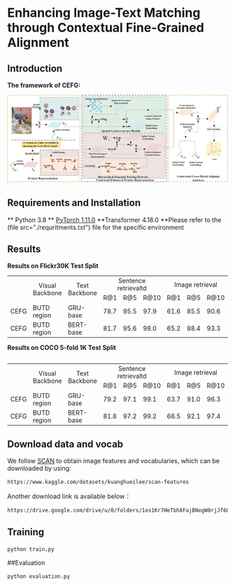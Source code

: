 # Enhancing Image-Text Matching through Contextual Fine-Grained Alignment

## Introduction

**The framework of CEFG:**

<img src="./fig/figure.png" width = "100%" height="50%">

## Requirements and Installation
** Python 3.8
** [PyTorch 1.11.0](http://pytorch.org/)
**Transformer 4.18.0
**Please refer to the (file src="./requritments.txt") file for the specific environment
## Results
**Results on Flickr30K Test Split**
<table>
   <tr> <td rowspan="2">     </td> <td rowspan="2", align="center">Visual Backbone</td>  <td rowspan="2", align="center">Text Backbone</td>
        <td colspan="3", align="center">Sentence retrievaltd</td> <td colspan="3", align="center">Image retrieval</td> </tr>
   <tr> <td>R@1</td><td>R@5</td><td>R@10</td> <td>R@1</td><td>R@5</td><td>R@10</td> </tr>
    <tr> <td>CEFG</td> <td>BUTD region</td> <td>GRU-base</td> <td>78.7</td><td>95.5</td><td>97.9</td> <td>61.6</td><td>85.5</td><td>90.6</td> </tr>
   <tr> <td>CEFG</td> <td>BUTD region</td> <td>BERT-base</td> <td>81.7</td><td>95.6</td><td>98.0</td> <td>65.2</td> <td>88.4</td><td>93.3</td> </tr><table>
   
   
 **Results on COCO 5-fold 1K Test Split**
<table>
   <tr> 
	<td rowspan="2">     </td>
	<td rowspan="2", align="center">Visual Backbone</td>  
	<td rowspan="2", align="center">Text Backbone</td>
        <td colspan="3", align="center">Sentence retrievaltd</td> 
	<td colspan="3", align="center">Image retrieval</td> </tr>
   <tr> 
	<td>R@1</td>
	<td>R@5</td>
	<td>R@10</td>
 	<td>R@1</td>
	<td>R@5</td>
	<td>R@10</td>
 </tr>
 <tr> 
	<td>CEFG</td> 
	<td>BUTD region</td>
	 <td>GRU-base</td> 
	<td>79.2</td>
	<td>97.1</td>
	<td>99.1</td>
 	<td>63.7</td>
	<td>91.0</td>
	<td>96.3</td>
 </tr>
   <tr> 
	<td>CEFG</td> 
	<td>BUTD region</td>
 	<td>BERT-base</td> 
	<td>81.8</td>
	<td>97.2</td>
	<td>99.2</td> 
	<td>66.5</td> 
	<td>92.1</td>
	<td>97.4</td>
 </tr>
<table>

## Download data and vocab
We follow [SCAN](https://github.com/kuanghuei/SCAN) to obtain image features and vocabularies, which can be downloaded by using:

```bash
https://www.kaggle.com/datasets/kuanghueilee/scan-features
```
Another download link is available below：

```bash
https://drive.google.com/drive/u/0/folders/1os1Kr7HeTbh8FajBNegW8rjJf6GIhFqC
```

## Training
 
```bash
python train.py
```
##Evaluation

```bash
python evaluation.py
```




